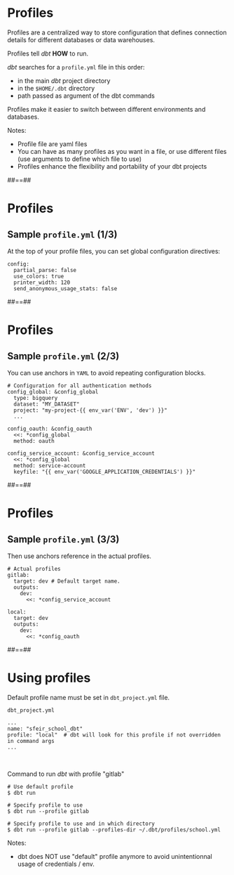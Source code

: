 <!-- .slide -->

# Profiles

Profiles are a centralized way to store configuration that defines connection details for different databases or data warehouses.

Profiles tell _dbt_ **HOW** to run.

_dbt_ searches for a `profile.yml` file in this order:

- in the main _dbt_ project directory
- in the `$HOME/.dbt` directory
- path passed as argument of the dbt commands

Profiles make it easier to switch between different environments and databases.

Notes:

- Profile file are yaml files
- You can have as many profiles as you want in a file, or use different files (use arguments to define which file to use)
- Profiles enhance the flexibility and portability of your dbt projects

##==##

<!-- .slide: class="with-code"-->

# Profiles

## Sample `profile.yml` (1/3)

At the top of your profile files, you can set global configuration directives:

```yaml[]
config:
  partial_parse: false
  use_colors: true
  printer_width: 120
  send_anonymous_usage_stats: false
```

##==##

<!-- .slide: class="with-code"-->

# Profiles

## Sample `profile.yml` (2/3)

You can use anchors in `YAML` to avoid repeating configuration blocks.

<!-- {% raw %} -->

```yaml[]
# Configuration for all authentication methods
config_global: &config_global
  type: bigquery
  dataset: "MY_DATASET"
  project: "my-project-{{ env_var('ENV', 'dev') }}"
  ...

config_oauth: &config_oauth
  <<: *config_global
  method: oauth

config_service_account: &config_service_account
  <<: *config_global
  method: service-account
  keyfile: "{{ env_var('GOOGLE_APPLICATION_CREDENTIALS') }}"
```

<!-- {% endraw %} -->

##==##

<!-- .slide: class="with-code"-->

# Profiles

## Sample `profile.yml` (3/3)

Then use anchors reference in the actual profiles.

```yaml[]
# Actual profiles
gitlab:
  target: dev # Default target name.
  outputs:
    dev:
      <<: *config_service_account

local:
  target: dev
  outputs:
    dev:
      <<: *config_oauth
```

##==##

<!-- .slide: class="with-code"-->

# Using profiles

Default profile name must be set in `dbt_project.yml` file.

`dbt_project.yml`

```yaml[]
...
name: "sfeir_school_dbt"
profile: "local"  # dbt will look for this profile if not overridden in command args
...
```

<br>

Command to run _dbt_ with profile "gitlab"

```bash[]
# Use default profile
$ dbt run

# Specify profile to use
$ dbt run --profile gitlab

# Specify profile to use and in which directory
$ dbt run --profile gitlab --profiles-dir ~/.dbt/profiles/school.yml
```

Notes:

- dbt does NOT use "default" profile anymore to avoid unintentionnal usage of credentials / env.
